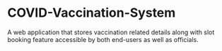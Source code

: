 # COVID-Vaccination-System
A web application that stores vaccination related
details along with slot booking feature accessible by
both end-users as well as officials.

